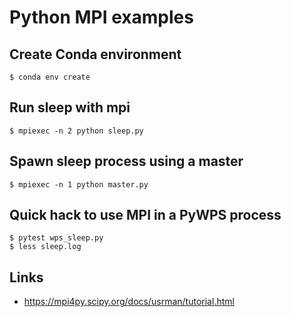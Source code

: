 # Python MPI examples

## Create Conda environment

```
$ conda env create
```

## Run sleep with mpi

```
$ mpiexec -n 2 python sleep.py
```

## Spawn sleep process using a master

```
$ mpiexec -n 1 python master.py
```

## Quick hack to use MPI in a PyWPS process

```
$ pytest wps_sleep.py
$ less sleep.log
```

## Links

* https://mpi4py.scipy.org/docs/usrman/tutorial.html
